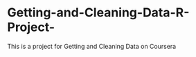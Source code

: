 Getting-and-Cleaning-Data-R-Project-
====================================

This is a project for Getting and Cleaning Data on Coursera
